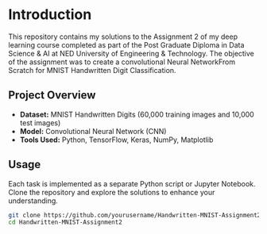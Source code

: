 # Introduction
This repository contains my solutions to the Assignment 2 of my deep learning course completed as part of the Post Graduate Diploma in Data Science & AI at NED University of Engineering & Technology. The objective of the assignment was to create a convolutional Neural NetworkFrom Scratch for MNIST Handwritten Digit Classification. 

## Project Overview
- **Dataset:** MNIST Handwritten Digits (60,000 training images and 10,000 test images)
- **Model:** Convolutional Neural Network (CNN)
- **Tools Used:** Python, TensorFlow, Keras, NumPy, Matplotlib

## Usage
Each task is implemented as a separate Python script or Jupyter Notebook. Clone the repository and explore the solutions to enhance your understanding.

```bash
git clone https://github.com/yourusername/Handwritten-MNIST-Assignment2.git
cd Handwritten-MNIST-Assignment2
